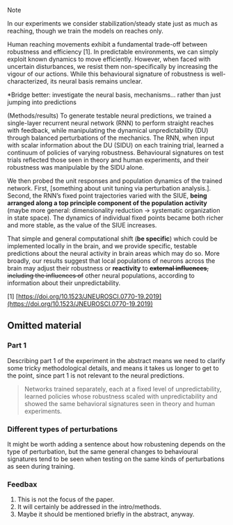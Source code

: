 
> [!Note]
> In our experiments we consider stabilization/steady state just as much as reaching, though we train the models on reaches only. 


Human reaching movements exhibit a fundamental trade-off between robustness and efficiency [1]. In predictable environments, we can simply exploit known dynamics to move efficiently. However, when faced with uncertain disturbances, we resist them non-specifically by increasing the vigour of our actions. While this behavioural signature of robustness is well-characterized, its neural basis remains unclear. 

*Bridge better: investigate the neural basis, mechanisms… rather than just jumping into predictions

(Methods/results) To generate testable neural predictions, we trained a single-layer recurrent neural network (RNN) to perform straight reaches with feedback, while manipulating the dynamical unpredictability (DU) through balanced perturbations of the mechanics. The RNN, when input with scalar information about the DU (SIDU) on each training trial, learned a continuum of policies of varying robustness. Behavioural signatures on test trials reflected those seen in theory and human experiments, and their robustness was manipulable by the SIDU alone. 

We then probed the unit responses and population dynamics of the trained network. First, \[something about unit tuning via perturbation analysis.\]. Second, the RNN’s fixed point trajectories varied with the SIUE, **being arranged along a top principle component of the population activity** (maybe more general: dimensionality reduction → systematic organization in state space). The dynamics of individual fixed points became both richer and more stable, as the value of the SIUE increases. 

That simple and general computational shift (**be specific**) which could be implemented locally in the brain, and we provide specific, testable predictions about the neural activity in brain areas which may do so. More broadly, our results suggest that local populations of neurons across the brain may adjust their robustness or **reactivity** to ~~**external influences**, including the influences of~~ other neural populations, according to information about their unpredictability.

[1] [https://doi.org/10.1523/JNEUROSCI.0770-19.2019](https://doi.org/10.1523/JNEUROSCI.0770-19.2019)

## Omitted material

### Part 1

Describing part 1 of the experiment in the abstract means we need to clarify some tricky methodological details, and means it takes us longer to get to the point, since part 1 is not relevant to the neural predictions.

> Networks trained separately, each at a fixed level of unpredictability, learned policies whose robustness scaled with unpredictability and showed the same behavioral signatures seen in theory and human experiments. 

### Different types of perturbations

It might be worth adding a sentence about how robustening depends on the type of perturbation, but the same general changes to behavioural signatures tend to be seen when testing on the same kinds of perturbations as seen during training.

### Feedbax

1. This is not the focus of the paper. 
2. It will certainly be addressed in the intro/methods.
3. Maybe it should be mentioned briefly in the abstract, anyway.